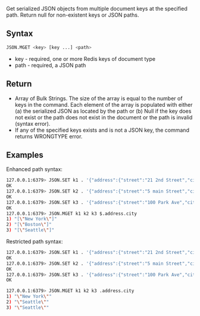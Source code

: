 Get serialized JSON objects from multiple document keys at the specified path. Return null for non-existent keys or JSON paths.

## Syntax

```bash
JSON.MGET <key> [key ...] <path>
```

* key - required, one or more Redis keys of document type
* path - required, a JSON path

## Return

* Array of Bulk Strings. The size of the array is equal to the number of keys in the command. Each element of the array
  is populated with either (a) the serialized JSON as located by the path or (b) Null if the key does not exist or the
  path does not exist in the document or the path is invalid (syntax error).
* If any of the specified keys exists and is not a JSON key, the command returns WRONGTYPE error.

## Examples

Enhanced path syntax:

```bash
127.0.0.1:6379> JSON.SET k1 . '{"address":{"street":"21 2nd Street","city":"New York","state":"NY","zipcode":"10021"}}'
OK
127.0.0.1:6379> JSON.SET k2 . '{"address":{"street":"5 main Street","city":"Boston","state":"MA","zipcode":"02101"}}'
OK
127.0.0.1:6379> JSON.SET k3 . '{"address":{"street":"100 Park Ave","city":"Seattle","state":"WA","zipcode":"98102"}}'
OK
127.0.0.1:6379> JSON.MGET k1 k2 k3 $.address.city
1) "[\"New York\"]"
2) "[\"Boston\"]"
3) "[\"Seattle\"]"
```

Restricted path syntax:

```bash
127.0.0.1:6379> JSON.SET k1 . '{"address":{"street":"21 2nd Street","city":"New York","state":"NY","zipcode":"10021"}}'
OK
127.0.0.1:6379> JSON.SET k2 . '{"address":{"street":"5 main Street","city":"Boston","state":"MA","zipcode":"02101"}}'
OK
127.0.0.1:6379> JSON.SET k3 . '{"address":{"street":"100 Park Ave","city":"Seattle","state":"WA","zipcode":"98102"}}'
OK

127.0.0.1:6379> JSON.MGET k1 k2 k3 .address.city
1) "\"New York\""
2) "\"Seattle\""
3) "\"Seattle\""
```
